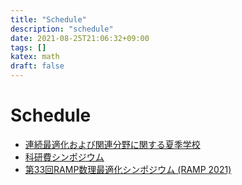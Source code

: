 ```yaml
---
title: "Schedule"
description: "schedule"
date: 2021-08-25T21:06:32+09:00
tags: []
katex: math
draft: false
---
```


# Schedule

- [連続最適化および関連分野に関する夏季学校](https://www.ism.ac.jp/~mirai/sscoke/2021/index.html)
- [科研費シンポジウム](https://sites.google.com/view/mizunolabkakensymp2021/)
- [第33回RAMP数理最適化シンポジウム (RAMP 2021)](https://orsj.org/ramp/ramp2021/program/)